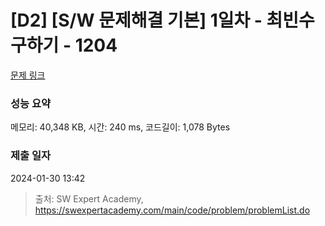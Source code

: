 # [D2] [S/W 문제해결 기본] 1일차 - 최빈수 구하기 - 1204 

[문제 링크](https://swexpertacademy.com/main/code/problem/problemDetail.do?contestProbId=AV13zo1KAAACFAYh) 

### 성능 요약

메모리: 40,348 KB, 시간: 240 ms, 코드길이: 1,078 Bytes

### 제출 일자

2024-01-30 13:42



> 출처: SW Expert Academy, https://swexpertacademy.com/main/code/problem/problemList.do